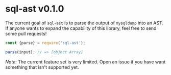 # sql-ast v0.1.0

The current goal of `sql-ast` is to parse the output of `mysqldump` into an AST.
If anyone wants to expand the capability of this library, feel free to send some
pull requests!

```js
const {parse} = require('sql-ast');

parse(input); // => [object Array]
```

*Note:* The current feature set is very limited. Open an issue if you have want
something that isn't supported yet.
